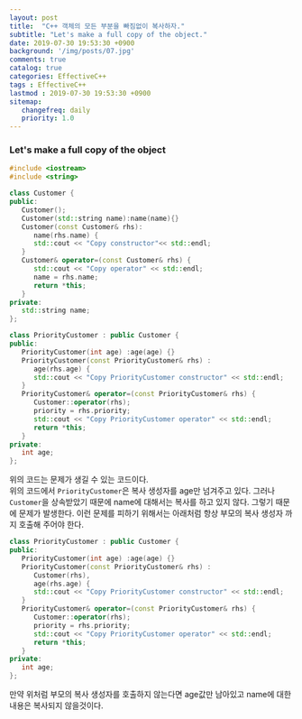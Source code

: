 ```yaml
---
layout: post
title:  "C++ 객체의 모든 부분을 빠짐없이 복사하자."
subtitle: "Let's make a full copy of the object."
date: 2019-07-30 19:53:30 +0900
background: '/img/posts/07.jpg'
comments: true
catalog: true
categories: EffectiveC++
tags : EffectiveC++
lastmod : 2019-07-30 19:53:30 +0900
sitemap:
   changefreq: daily
   priority: 1.0
---
```


### Let's make a full copy of the object

```cpp
#include <iostream>
#include <string>

class Customer {
public:
   Customer();
   Customer(std::string name):name(name){}
   Customer(const Customer& rhs):
      name(rhs.name) {
      std::cout << "Copy constructor"<< std::endl;
   }
   Customer& operator=(const Customer& rhs) {
      std::cout << "Copy operator" << std::endl;
      name = rhs.name;
      return *this;
   }
private:
   std::string name;
};

class PriorityCustomer : public Customer {
public:
   PriorityCustomer(int age) :age(age) {}
   PriorityCustomer(const PriorityCustomer& rhs) :
      age(rhs.age) {
      std::cout << "Copy PriorityCustomer constructor" << std::endl;
   }
   PriorityCustomer& operator=(const PriorityCustomer& rhs) {
      Customer::operator(rhs);
      priority = rhs.priority;
      std::cout << "Copy PriorityCustomer operator" << std::endl;
      return *this;
   }
private:
   int age;
};
```

위의 코드는 문제가 생길 수 있는 코드이다.  
위의 코드에서 `PriorityCustomer`은 복사 생성자를 age만 넘겨주고 있다. 그러나 `Customer`을 상속받았기 때문에 name에 대해서는 복사를 하고 있지 않다. 그렇기 때문에 문제가 발생한다.
이런 문제를 피하기 위해서는 아래처럼 항상 부모의 복사 생성자 까지 호출해 주어야 한다.

```cpp
class PriorityCustomer : public Customer {
public:
   PriorityCustomer(int age) :age(age) {}
   PriorityCustomer(const PriorityCustomer& rhs) :
      Customer(rhs),
      age(rhs.age) {
      std::cout << "Copy PriorityCustomer constructor" << std::endl;
   }
   PriorityCustomer& operator=(const PriorityCustomer& rhs) {
      Customer::operator(rhs);
      priority = rhs.priority;
      std::cout << "Copy PriorityCustomer operator" << std::endl;
      return *this;
   }
private:
   int age;
};
```

만약 위처럼 부모의 복사 생성자를 호출하지 않는다면 age값만 남아있고 name에 대한 내용은 복사되지 않을것이다.
